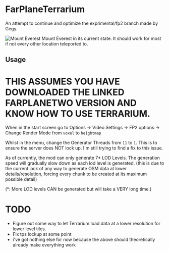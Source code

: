 # FarPlaneTerrarium
An attempt to continue and optimize the exprimental/fp2 branch made by Gegy.

![Mount Everest](https://i.imgur.com/vDsopTZ.png)
Mount Everest in its current state. It should work for most if not every other location teleported to.

## Usage
# THIS ASSUMES YOU HAVE DOWNLOADED THE LINKED FARPLANETWO VERSION AND KNOW HOW TO USE TERRARIUM.

When in the start screen go to Options -> Video Settings -> FP2 options -> Change Render Mode from `voxel` to `heightmap`

Whilst in the menu, change the Generator Threads from `11` to `1`. This is to ensure the server does NOT lock up. I'm still trying to find a fix to this issue.

As of currently, the mod can only generate 7* LOD Levels. The generation speed will gradually slow down as each lod level is generated.
(this is due to the current lack of any way to generate OSM data at lower details/resolution, forcing every chunk to be created at its maximum possible detail)

(*: More LOD levels CAN be generated but will take a VERY long time.)

# TODO
- Figure out some way to let Terrarium load data at a lower resolution for lower level tiles.
- Fix tps lockup at some point
- i've got nothing else for now because the above should theoretically already make everything work

